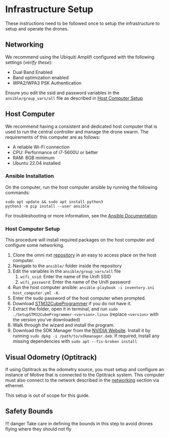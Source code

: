 # Infrastructure Setup 

These instructions need to be followed once to setup the infrastructure to setup and operate the drones. 

## Networking

We recommend using the Ubiquiti Amplifi configured with the following settings (*verify these*): 

- Dual Band Enabled
- Band optimization enabled
- WPA2/WPA3 PSK Authentication

Ensure you edit the ssid and password variables in the `ansible/group_vars/all` file as described in [Host Computer Setup](#host-computer-setup)

## Host Computer

We recommend having a consistent and dedicated host computer that is used to run the central controller and manage the drone swarm. The requirements of this computer are as follows: 

- A reliable Wi-Fi connection 
- CPU: Performance of i7-5600U or better 
- RAM: 8GB minimum
- Ubuntu 22.04 installed

### Ansible Installation 

On the computer, run the host computer ansible by running the following commands:

```
sudo apt update && sudo apt install python3 
python3 -m pip install --user ansible
```

For troubleshooting or more information, see the [Ansible Documentation](https://docs.ansible.com/ansible/latest/installation_guide/intro_installation.html#installing-and-upgrading-ansible-with-pip). 


### Host Computer Setup

This procedure will install required packages on the host computer and configure some networking. 

1. Clone the omni nxt [repository](https://github.com/lis-epfl/omni-nxt) in an easy to access place on the host computer. 
2. Navigate to the `ansible/` folder inside the repository
3. Edit the variables in the `ansible/group_vars/all` file
	1. `wifi_ssid`: Enter the name of the Unifi SSID
	2. `wifi_password`: Enter the name of the Unifi password
4. Run the host computer ansible: `ansible-playbook -i inventory.ini host_computer.yml -K`. 
5. Enter the sudo password of the host computer when prompted. 
6. Download [STM32CubeProgrammer](https://www.st.com/en/development-tools/stm32cubeprog.html?cache=nocache#get-software) if you do not have it. 
7. Extract the folder, open it in terminal, and run `sudo ./SetupSTM32CubeProgrammer-<version>.linux` (replace `<version>` with the version you've downloaded)
8. Walk through the wizard and install the program. 
9. Download the SDK Manager from the [NVIDIA Website](https://developer.nvidia.com/sdk-manager). Install it by running `sudo dpkg -i /path/to/sdkmanager.deb`. If required, install any missing dependencies with `sudo apt --fix-broken install`


## Visual Odometry (Optitrack)

If using Optitrack as the odometry source, you must setup and configure an instance of Motive that is connected to the Optitrack system. This computer must also connect to the network described in the [networking](#networking) section via ethernet. 

This setup is out of scope for this guide. 

## Safety Bounds

!!! danger
	Take care in defining the bounds in this step to avoid drones flying where they should not fly
